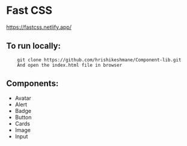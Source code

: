 # Fast CSS

https://fastcss.netlify.app/

## To run locally:

```
    git clone https://github.com/hrishikeshmane/Component-lib.git
    And open the index.html file in browser
```

## Components:

- Avatar
- Alert
- Badge
- Button
- Cards
- Image
- Input
